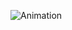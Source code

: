 ![Animation](https://github.com/ZAK0EE/Matlab_ITI2023/assets/82421473/d8653f4f-fa8b-40d5-97bd-c76ef0608c21)
